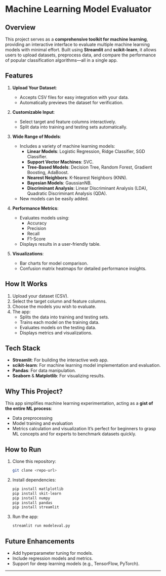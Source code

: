 # **Machine Learning Model Evaluator**

## **Overview**
This project serves as a **comprehensive toolkit for machine learning**, providing an interactive interface to evaluate multiple machine learning models with minimal effort. Built using **Streamlit** and **scikit-learn**, it allows users to upload datasets, preprocess data, and compare the performance of popular classification algorithms—all in a single app.

## **Features**
1. **Upload Your Dataset**:
   - Accepts CSV files for easy integration with your data.
   - Automatically previews the dataset for verification.

2. **Customizable Input**:
   - Select target and feature columns interactively.
   - Split data into training and testing sets automatically.

3. **Wide Range of Models**:
   - Includes a variety of machine learning models:
     - **Linear Models**: Logistic Regression, Ridge Classifier, SGD Classifier.
     - **Support Vector Machines**: SVC.
     - **Tree-Based Models**: Decision Tree, Random Forest, Gradient Boosting, AdaBoost.
     - **Nearest Neighbors**: K-Nearest Neighbors (KNN).
     - **Bayesian Models**: GaussianNB.
     - **Discriminant Analysis**: Linear Discriminant Analysis (LDA), Quadratic Discriminant Analysis (QDA).
   - New models can be easily added.

4. **Performance Metrics**:
   - Evaluates models using:
     - Accuracy
     - Precision
     - Recall
     - F1-Score
   - Displays results in a user-friendly table.

5. **Visualizations**:
   - Bar charts for model comparison.
   - Confusion matrix heatmaps for detailed performance insights.

## **How It Works**
1. Upload your dataset (CSV).
2. Select the target column and feature columns.
3. Choose the models you wish to evaluate.
4. The app:
   - Splits the data into training and testing sets.
   - Trains each model on the training data.
   - Evaluates models on the testing data.
   - Displays metrics and visualizations.

## **Tech Stack**
- **Streamlit**: For building the interactive web app.
- **scikit-learn**: For machine learning model implementation and evaluation.
- **Pandas**: For data manipulation.
- **Seaborn** & **Matplotlib**: For visualizing results.

## **Why This Project?**
This app simplifies machine learning experimentation, acting as a **gist of the entire ML process**:
- Data preprocessing
- Model training and evaluation
- Metrics calculation and visualization
It’s perfect for beginners to grasp ML concepts and for experts to benchmark datasets quickly.

## **How to Run**
1. Clone this repository:
   ```bash
   git clone <repo-url>
   ```
2. Install dependencies:
   ```bash
   pip install matlplotlib
   pip install skit-learn
   pip install numpy
   pip install pandas
   pip install streamlit
   ```
3. Run the app:
   ```bash
   streamlit run modeleval.py
   ```

## **Future Enhancements**
- Add hyperparameter tuning for models.
- Include regression models and metrics.
- Support for deep learning models (e.g., TensorFlow, PyTorch).

---
